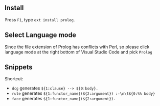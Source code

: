 ## Install
Press `F1`, type `ext install prolog`.

## Select Language mode
Since the file extension of Prolog has conflicts with Perl, so please click language mode at the right bottom of Visual Studio Code and pick `Prolog`

## Snippets
Shortcut:

* `dcg` generates `${1:clause} --> ${0:body}.`
* `rule` generates `${1:functor_name}(${2:argument}) :-\n\t${0:%% body}`
* `face` generates `${1:functor_name}(${2:argument}).`